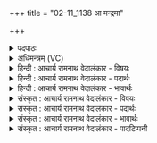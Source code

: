 +++
title = "02-11_1138 आ मन्द्रमा"

+++
<details><summary>पदपाठः</summary>

आ। म꣣न्द्र꣢म्। आ। व꣡रे꣢꣯ण्यम्। आ। वि꣡प्र꣢꣯म्। वि। प्र꣣म्। आ꣢। म꣣नीषि꣡ण꣢म्। पा꣡न्त꣢꣯म्। आ। पु꣣रुस्पृ꣡ह꣢म्। पु꣣रु। स्पृ꣡ह꣢꣯म्। ११३८।
</details>

<details><summary>अधिमन्त्रम् (VC)</summary>

- पवमानः सोमः
- भृगुर्वारुणिर्जमदग्निर्भार्गवो वा
- गायत्री
- षड्जः
</details>

<details><summary>हिन्दी : आचार्य रामनाथ वेदालंकार - विषयः</summary>

अगले मन्त्र में फिर परमात्मा और आचार्य का विषय है।
</details>

<details><summary>हिन्दी : आचार्य रामनाथ वेदालंकार - पदार्थः</summary>

पदार्थान्वय -  हे सोम अर्थात् ज्ञान-रस वा ब्रह्मानन्द-रस के प्रेरक परमात्मन् वा आचार्य!हम(मन्द्रम्)आनन्दप्रदायक आपको(आ)वरते हैं, (वरेण्यम्)वरणीय आपको(आ)वरते हैं, (विप्रम्)विशेष रूप से धन-धान्य-विद्या-आरोग्य आदियों से पूर्ण करनेवाले आपको(आ)वरते हैं, (मनीषिणाम्)मनीषी आपको(आ)वरते हैं, (पान्तम्)विघ्न,विपत्ति,अविद्या आदि से रक्षा करनेवाले और(पुरुस्पृहम्)बहुत स्पृहणीय आपको(आ)वरते हैं।[यहाँ आ की बार-बार आवृत्ति की गयी है। उसके साथ ‘वृणीमहे’पद पूर्वमन्त्र से आ जाता है]॥११॥
</details>

<details><summary>हिन्दी : आचार्य रामनाथ वेदालंकार - भावार्थः</summary>

भावार्थ -  असंख्य गुणों से विभूषित,शुभ गुण-कर्म-स्वभाववाले,विपत्तियों को दूर करनेवाले,सम्पत्तिप्रदाता,विद्या-आनन्द आदि प्राप्त करानेवाले,सरस सोम-नामक परमात्मा और आचार्य को वर कर,उपासना और सत्कार करके अपरिमित लाभ सबको प्राप्त करने चाहिएँ ॥११॥
</details>

<details><summary>संस्कृत : आचार्य रामनाथ वेदालंकार - विषयः</summary>

अथ पुनराचार्यविषयं परमात्मविषयं चाह।
</details>

<details><summary>संस्कृत : आचार्य रामनाथ वेदालंकार - पदार्थः</summary>

पदार्थान्वय -  हे सोम ज्ञानरसस्य ब्रह्मानन्दरसस्य वा प्रेरक परमात्मन् आचार्य वा!वयम्(मन्द्रम्)आनन्दकरं त्वाम्(आ)आवृणीमहे, (वरेण्यम्)वरणीयं त्वाम्(आ)आवृणीमहे, (विप्रम्)विशेषेण प्राति धनधान्यविद्यारोग्यादिभिः पूरयतीति तादृशं त्वाम्(आ)आवृणीमहे, (मनीषिणम्)मेधाविनं प्राज्ञं त्वाम्(आ)आवृणीमहे, (पान्तम्)विघ्नविपद्विद्यादिभ्यो रक्षकम्(पुरुस्पृहम्)बहुस्पृहणीयं च त्वाम्(आ)आवृणीमहे।[आ इत्यस्यावृत्तौ वृणीमहे इति पूर्वमन्त्रादाकृष्यते]॥११॥
</details>

<details><summary>संस्कृत : आचार्य रामनाथ वेदालंकार - भावार्थः</summary>

भावार्थ -  असंख्यगुणगणविभूषितं शुभगुणकर्मस्वभावं विपत्तिविदारकं संपत्प्रदातारं विद्यानन्दादिप्रदं सरसं सोमं परमात्मानमाचार्यं च वृत्वा समुपास्य सत्कृत्य चापरिमिता लाभाः सर्वैः प्राप्तव्याः ॥११॥
</details>

<details><summary>संस्कृत : आचार्य रामनाथ वेदालंकार - पादटिप्पनी</summary>

टिप्पनी -   १.ऋ० ९।६५।२९।
</details>